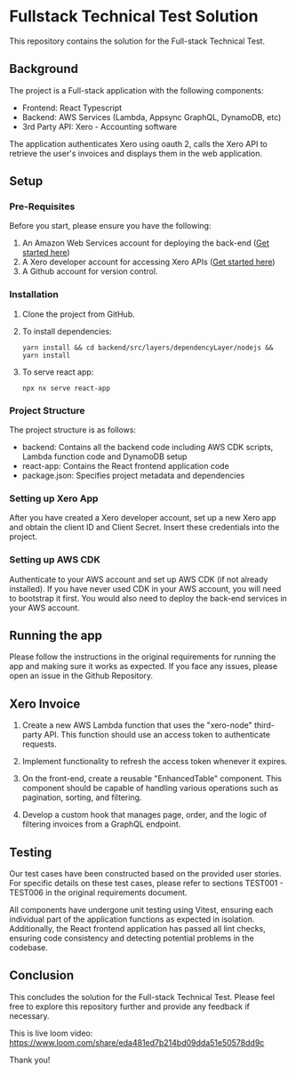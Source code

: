# Fullstack Technical Test Solution

This repository contains the solution for the Full-stack Technical Test.

## Background

The project is a Full-stack application with the following components:

- Frontend: React Typescript
- Backend: AWS Services (Lambda, Appsync GraphQL, DynamoDB, etc)
- 3rd Party API: Xero - Accounting software

The application authenticates Xero using oauth 2, calls the Xero API to retrieve the user's invoices and displays them in the web application.

## Setup

### Pre-Requisites

Before you start, please ensure you have the following:

1. An Amazon Web Services account for deploying the back-end ([Get started here](https://console.aws.amazon.com))
2. A Xero developer account for accessing Xero APIs ([Get started here](https://www.xero.com/au/signup/developers))
3. A Github account for version control.

### Installation

1. Clone the project from GitHub.

2. To install dependencies:

   ```
   yarn install && cd backend/src/layers/dependencyLayer/nodejs && yarn install
   ```

3. To serve react app:
   ```
   npx nx serve react-app
   ```

### Project Structure

The project structure is as follows:

- backend: Contains all the backend code including AWS CDK scripts, Lambda function code and DynamoDB setup
- react-app: Contains the React frontend application code
- package.json: Specifies project metadata and dependencies

### Setting up Xero App

After you have created a Xero developer account, set up a new Xero app and obtain the client ID and Client Secret. Insert these credentials into the project.

### Setting up AWS CDK

Authenticate to your AWS account and set up AWS CDK (if not already installed). If you have never used CDK in your AWS account, you will need to bootstrap it first. You would also need to deploy the back-end services in your AWS account.

## Running the app

Please follow the instructions in the original requirements for running the app and making sure it works as expected. If you face any issues, please open an issue in the Github Repository.

## Xero Invoice

1. Create a new AWS Lambda function that uses the "xero-node" third-party API. This function should use an access token to authenticate requests.

2. Implement functionality to refresh the access token whenever it expires.

3. On the front-end, create a reusable "EnhancedTable" component. This component should be capable of handling various operations such as pagination, sorting, and filtering.

4. Develop a custom hook that manages page, order, and the logic of filtering invoices from a GraphQL endpoint.

## Testing

Our test cases have been constructed based on the provided user stories. For specific details on these test cases, please refer to sections TEST001 - TEST006 in the original requirements document.

All components have undergone unit testing using Vitest, ensuring each individual part of the application functions as expected in isolation. Additionally, the React frontend application has passed all lint checks, ensuring code consistency and detecting potential problems in the codebase.

## Conclusion

This concludes the solution for the Full-stack Technical Test. Please feel free to explore this repository further and provide any feedback if necessary.

This is live loom video: https://www.loom.com/share/eda481ed7b214bd09dda51e50578dd9c

Thank you!
